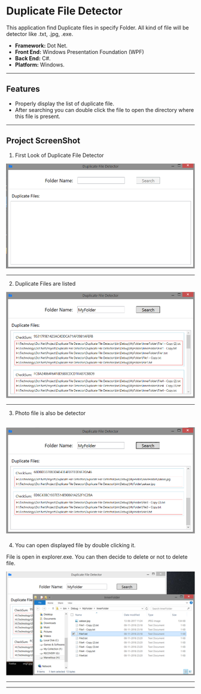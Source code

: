 # Duplicate File Detector

This application find Duplicate files in specify Folder. All kind of file will be detector like .txt, .jpg, .exe.

- __Framework:__ Dot Net.
- __Front End:__ Windows Presentation Foundation (WPF)
- __Back End:__ C#.
- __Platform:__ Windows.

---

## Features

- Properly display the list of duplicate file.
- After searching you can double click the file to open the directory where this file is present.

---
## Project ScreenShot

1. First Look of Duplicate File Detector

![ScreenShot](Screenshot/Detector1.png)

---

2. Duplicate Files are listed

![ScreenShot](Screenshot/Detector2.png)

---

3. Photo file is also be detector

![ScreenShot](Screenshot/Detector3.png)
---

4. You can open displayed file by double clicking it.

File is open in explorer.exe. You can then decide to delete or not to delete file.

![ScreenShot](Screenshot/Detector4.png)

---
---